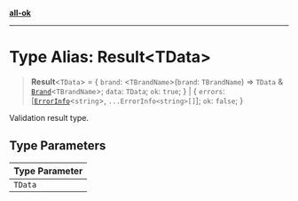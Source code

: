 [**all-ok**](../README.md)

***

# Type Alias: Result\<TData\>

> **Result**\<`TData`\> = \{ `brand`: \<`TBrandName`\>(`brand`: `TBrandName`) => `TData` & [`Brand`](Brand.md)\<`TBrandName`\>; `data`: `TData`; `ok`: `true`; \} \| \{ `errors`: \[[`ErrorInfo`](ErrorInfo.md)\<`string`\>, `...ErrorInfo<string>[]`\]; `ok`: `false`; \}

Validation result type.

## Type Parameters

| Type Parameter |
| ------ |
| `TData` |
